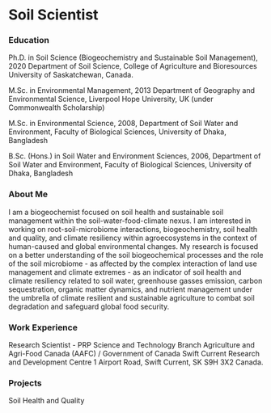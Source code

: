 # Soil Scientist

### Education
Ph.D. in Soil Science (Biogeochemistry and Sustainable Soil Management), 2020 
Department of Soil Science, College of Agriculture and Bioresources
University of Saskatchewan, Canada.

M.Sc. in Environmental Management, 2013
Department of Geography and Environmental Science, Liverpool Hope University, UK (under Commonwealth Scholarship) 

M.Sc. in Environmental Science, 2008, Department of Soil Water and Environment, Faculty of Biological Sciences, University of Dhaka, Bangladesh

B.Sc. (Hons.) in Soil Water and Environment Sciences, 2006, Department of Soil Water and Environment, Faculty of Biological Sciences, University of Dhaka, Bangladesh

### About Me
I am a biogeochemist focused on soil health and sustainable soil management within the soil-water-food-climate nexus. I am interested in working on root-soil-microbiome interactions, biogeochemistry, soil health and quality, and climate resiliency within agroecosystems in the context of human-caused and global environmental changes. My research is focused on a better understanding of the soil biogeochemical processes and the role of the soil microbiome - as affected by the complex interaction of land use management and climate extremes - as an indicator of soil health and climate resiliency related to soil water, greenhouse gasses emission, carbon sequestration, organic matter dynamics, and nutrient management under the umbrella of climate resilient and sustainable agriculture to combat soil degradation and safeguard global food security.

### Work Experience
Research Scientist - PRP
Science and Technology Branch
Agriculture and Agri-Food Canada (AAFC) / Government of Canada 
Swift Current Research and Development Centre
1 Airport Road, Swift Current, SK S9H 3X2 Canada.

### Projects
Soil Health and Quality
